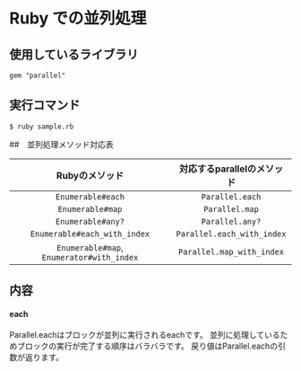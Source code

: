 # Ruby での並列処理

## 使用しているライブラリ

```Gemfile
gem "parallel"
```

## 実行コマンド

```
$ ruby sample.rb
```

##　並列処理メソッド対応表

|Rubyのメソッド|対応するparallelのメソッド|
|:---:|:---:|
|`Enumerable#each`|`Parallel.each`|
|`Enumerable#map`|`Parallel.map`|
|`Enumerable#any?`|`Parallel.any?`|
|`Enumerable#each_with_index`|`Parallel.each_with_index`|
|`Enumerable#map`,` Enumerator#with_index`|`Parallel.map_with_index`|

## 内容

#### each

Parallel.eachはブロックが並列に実行されるeachです。 並列に処理しているためブロックの実行が完了する順序はバラバラです。 戻り値はParallel.eachの引数が返ります。


